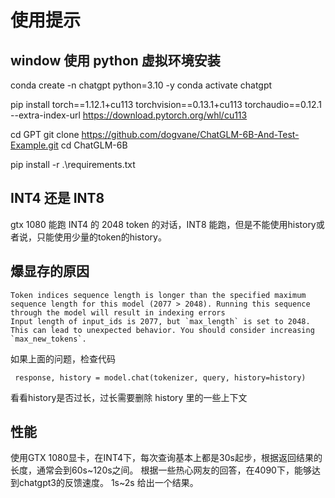 # 使用提示

## window 使用 python 虚拟环境安装

conda create -n chatgpt python=3.10 -y
conda activate chatgpt

pip install torch==1.12.1+cu113 torchvision==0.13.1+cu113 torchaudio==0.12.1 --extra-index-url https://download.pytorch.org/whl/cu113

cd GPT
git clone https://github.com/dogvane/ChatGLM-6B-And-Test-Example.git
cd ChatGLM-6B

pip install -r .\requirements.txt

## INT4 还是 INT8
gtx 1080 能跑 INT4 的 2048 token 的对话，INT8 能跑，但是不能使用history或者说，只能使用少量的token的history。


## 爆显存的原因

```
Token indices sequence length is longer than the specified maximum sequence length for this model (2077 > 2048). Running this sequence through the model will result in indexing errors
Input length of input_ids is 2077, but `max_length` is set to 2048. This can lead to unexpected behavior. You should consider increasing `max_new_tokens`.
```

如果上面的问题，检查代码

```
 response, history = model.chat(tokenizer, query, history=history)
```

看看history是否过长，过长需要删除 history 里的一些上下文

## 性能

使用GTX 1080显卡，在INT4下，每次查询基本上都是30s起步，根据返回结果的长度，通常会到60s~120s之间。
根据一些热心网友的回答，在4090下，能够达到chatgpt3的反馈速度。 1s~2s 给出一个结果。

